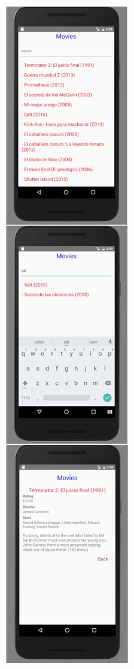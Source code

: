 ![stack Overflow](https://github.com/danielisaacgeslin/react-native-test-app/blob/master/android1.jpg)
![stack Overflow](https://github.com/danielisaacgeslin/react-native-test-app/blob/master/android2.jpg)
![stack Overflow](https://github.com/danielisaacgeslin/react-native-test-app/blob/master/android3.jpg)
